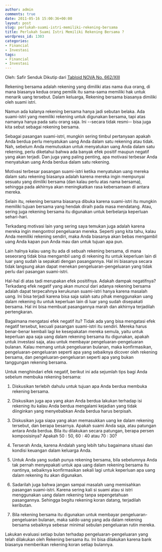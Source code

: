 ```yaml
---
author: admin
comments: true
date: 2011-05-16 15:00:36+00:00
layout: post
slug: perlukah-suami-istri-memiliki-rekening-bersama
title: Perlukah Suami Istri Memiliki Rekening Bersama ?
wordpress_id: 1303
categories:
- Financial
- Investasi
tags:
- Financial
- Investasi
---
```


Oleh: Safir Senduk
Dikutip dari [Tabloid NOVA No. 662/XIII](http://www.tabloidnova.com/)

Rekening bersama adalah rekening yang dimiliki atas nama dua orang, di mana biasanya kedua orang pemilik itu sama-sama memiliki hak untuk menarik uang tersebut. Dalam keluarga, Rekening bersama biasanya dimiliki oleh suami istri.

Namun ada kalanya rekening bersama hanya jadi sebutan belaka. Ada suami-istri yang memiliki rekening untuk digunakan bersama, tapi atas namanya hanya pada satu orang saja. Ini --secara tidak resmi-- bisa juga kita sebut sebagai rekening bersama.

Sebagai pasangan suami-istri, mungkin sering timbul pertanyaan apakah Anda berdua perlu menyatukan uang Anda dalam satu rekening atau tidak. Nah, sebelum Anda memutuskan untuk menyatukan uang Anda dalam satu rekening, perlu diketahui bahwa ada banyak efek positif maupun negatif yang akan terjadi. Dan juga yang paling penting, apa motivasi terbesar Anda menyatukan uang Anda berdua dalam satu rekening.

Motivasi terbesar pasangan suami-istri ketika menyatukan uang mereka dalam satu rekening biasanya adalah karena mereka ingin mempunyai sesuatu yang dimiliki bersama (dan kalau perlu atas nama bersama), sehingga pada akhirnya akan meningkatkan rasa kebersamaan di antara mereka.
<!-- more -->
Selain itu, rekening bersama biasanya dibuka karena suami-istri itu mungkin memiliki tujuan bersama yang hendak diraih pada masa mendatang. Atau, sering juga rekening bersama itu digunakan untuk berbelanja keperluan sehari-hari.

Terkadang motivasi lain yang sering saya temukan juga adalah karena mereka ingin mengontrol pengeluaran mereka. Seperti yang kita tahu, kalau Anda memiliki rekening sendiri, maka Anda biasanya akan bebas mengambil uang Anda kapan pun Anda mau dan untuk tujuan apa pun.

Lain halnya kalau uang itu ada di sebuah rekening bersama, di mana seseorang tidak bisa mengambil uang di rekening itu untuk keperluan lain di luar yang sudah ia sepakati dengan pasangannya. Hal ini biasanya secara tidak langsung akan dapat menekan pengeluaran-pengeluaran yang tidak perlu dari pasangan suami-istri.

Hal-hal di atas tadi merupakan efek positifnya. Adakah dampak negatifnya? Terkadang efek negatif yang akan muncul dari adanya rekening bersama adalah dapat terpecahnya kerukunan suami-istri hanya karena masalah uang. Ini bisa terjadi karena bisa saja salah satu pihak menggunakan uang dalam rekening itu untuk keperluan lain di luar yang sudah disepakati bersama. Hal ini bisa membuat pasangannya marah dan akhirnya terjadilah pertengkaran.

Bagaimana mengatasi efek negatif itu? Tidak ada yang bisa mengatasi efek negatif tersebut, kecuali pasangan suami-istri itu sendiri. Mereka harus benar-benar kembali lagi ke kesepakatan mereka semula, yaitu untuk keperluan apa saja uang dalam rekening bersama itu digunakan, apakah untuk investasi saja, atau untuk membayar pengeluaran-pengeluaran bulanan. Kalau memang untuk pengeluaran bulanan, maka konfirmasikan, pengeluaran-pengeluaran seperti apa yang sebaiknya dicover oleh rekening bersama, dan pengeluaran-pengeluaran seperti apa yang bukan tanggungan rekening bersama.

Untuk menghindari efek negatif, berikut ini ada sejumlah tips bagi Anda sebelum membuka rekening bersama:




  1. Diskusikan terlebih dahulu untuk tujuan apa Anda berdua membuka rekening bersama.


  2. Diskusikan juga apa yang akan Anda berdua lakukan terhadap isi rekening itu kalau Anda berdua mengalami kejadian yang tidak diinginkan yang menyebabkan Anda berdua harus berpisah.


  3. Diskusikan juga siapa yang akan memasukkan uang ke dalam rekening tersebut, dan berapa besarnya. Apakah suami Anda saja, atau patungan antara Anda berdua. Bila itu dilakukan secara patungan, berapa persen komposisinya? Apakah 50 : 50, 60 : 40 atau 70 : 30?


  4. Terserah Anda, karena Andalah yang lebih tahu bagaimana situasi dan kondisi keuangan dalam keluarga Anda.


  5. Untuk Anda yang sudah punya rekening bersama, bila sebelumnya Anda tak pernah menyepakati untuk apa uang dalam rekening bersama itu nantinya, sebaiknya konfirmasikan sekali lagi untuk keperluan apa uang dalam rekening itu akan digunakan.


  6. Sadarilah juga bahwa jangan sampai masalah uang memisahkan pasangan suami-istri. Karena sering kali si suami atau si istri menggunakan uang dalam rekening tanpa sepengetahuan pasangannya. Sehingga begitu rekening koran datang, terjadilah keributan.


  7. Bila rekening bersama itu digunakan untuk membayar pengeluaran-pengeluaran bulanan, maka saldo uang yang ada dalam rekening bersama sebaiknya sebesar minimal sebulan pengeluaran rutin mereka.



Lakukan evaluasi setiap bulan terhadap pengeluaran-pengeluaran yang telah dilakukan oleh Rekening bersama itu. Ini bisa dilakukan karena bank biasanya memberikan rekening koran setiap bulannya. 

